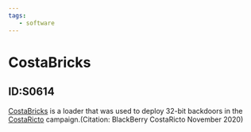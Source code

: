 ```yaml
---
tags:
   - software
---
```

# CostaBricks
## ID:S0614
[CostaBricks](/mitre/software/S0614) is a loader that was used to deploy 32-bit backdoors in the [CostaRicto](/mitre/groups/G0132) campaign.(Citation: BlackBerry CostaRicto November 2020)
